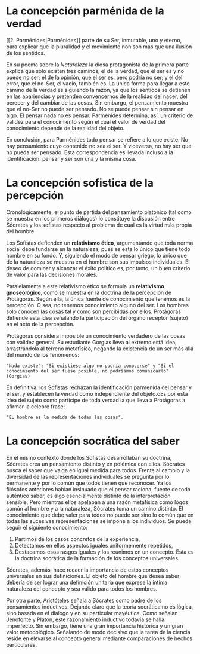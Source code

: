 # La concepción parménida de la verdad

[[2. Parménides|Parménides]] parte de su Ser, inmutable, uno y eterno, para explicar que la pluralidad y el movimiento non son más que una ilusión de los sentidos.

En su poema sobre la *Naturaleza* la diosa protagonista de la primera parte explica que solo existen tres caminos, el de la verdad, que el ser es y no puede no ser; el de la opinión, que el ser es, pero podría no ser; y el del error, que el no-Ser, el vacío, también es. La única forma para llegar a este camino de la verdad es siguiendo la razón, ya que los sentidos se detienen en las apariencias y pretenden convencernos de la realidad del nacer, del perecer y del cambiar de las cosas. Sin embargo, el pensamiento muestra que el no-Ser no puede ser pensado. No se puede pensar sin pensar en algo. El pensar nada no es pensar. Parménides determina, así, un criterio de validez para el conocimiento según el cual el valor de verdad del conocimiento depende de la realidad del objeto.

En conclusión, para Parménides todo pensar se refiere a lo que existe. No hay pensamiento cuyo contenido no sea el ser. Y viceversa, no hay ser que no pueda ser pensado. Esta correspondencia es llevada incluso a la identificación: pensar y ser son una y la misma cosa.

# La concepción sofistica de la percepción

Cronológicamente, el punto de partida del pensamiento platónico (tal como se muestra en los primeros diálogos) lo constituye la discusión entre Sócrates y los sofistas respecto al problema de cuál es la virtud más propia del hombre.

Los Sofistas defienden un **relativismo ético**, argumentando que toda norma social debe fundarse en la naturaleza, pues es esta lo único que tiene todo hombre en su fondo. Y, siguiendo el modo de pensar griego, lo único que de la naturaleza se muestra en el hombre son sus impulsos individuales. El deseo de dominar y alcanzar el éxito político es, por tanto, un buen criterio de valor para las decisiones morales.

Paralelamente a este relativismo ético se formula un **relativismo gnoseológico**, como se muestra en la doctrina de la percepción de Protágoras. Según ella, la única fuente de conocimiento que tenemos es la percepción. O sea, no tenemos conocimiento alguno del ser. Los hombres solo conocen las cosas tal y como son percibidas por ellos. Protágoras defiende esta idea señalando la participación del órgano receptor (sujeto) en el acto de la percepción.

Protágoras considera imposible un conocimiento verdadero de las cosas con validez general. Su estudiante Gorgias lleva al extremo está idea, arrastrándola al terreno metafísico, negando la existencia de un ser más allá del mundo de los fenómenos:
	
	"Nada existe"; "Si existiese algo no podría conocerse" y "Si el conocimiento del ser fuese posible, no podríamos comunicarlo" (Gorgias)

En definitiva, los Sofistas rechazan la identificación parmenída del pensar y el ser, y establecen la verdad como independiente del objeto.oEs por esta idea del sujeto como participe de toda verdad la que lleva a Protágoras a afirmar la celebre frase:
	
	"EL hombre es la medida de todas las cosas".

# La concepción socrática del saber

En el mismo contexto donde los Sofistas desarrollaban su doctrina, Sócrates crea un pensamiento distinto y en polémica con ellos. Sócrates busca el saber que valga en igual medida para todos. Frente al cambio y la diversidad de las representaciones individuales se pregunta por lo permanente y por lo común que todos tienen que reconocer. Ya los filósofos anteriores habían insinuado que el pensar raciona, fuente de todo auténtico saber, es algo esencialmente distinto de la interpretación sensible. Pero mientras ellos apelaban a una razón metafísica como lógos común al hombre y a la naturaleza, Sócrates toma un camino distinto. El conocimiento que debe valer para todos no puede ser sino lo común que en todas las sucesivas representaciones se impone a los individuos. Se puede seguir el siguiente conocimiento:
1. Partimos de los casos concretos de la experiencia,
2. Detectamos en ellos aspectos iguales uniformemente repetidos,
3. Destacamos esos rasgos iguales y los reunimos en un concepto.
Esta es la doctrina socrática de la formación de los conceptos universales.

Sócrates, además, hace recaer la importancia de estos conceptos universales en sus definiciones. El objeto del hombre que desea saber debería de ser lograr una definición unitaria que exprese la íntima naturaleza del concepto y sea válido para todos los hombres.

Por otra parte, Aristóteles señala a Sócrates como padre de los pensamientos inductivos. Dejando claro que la teoría socrática no es lógica, sino basada en el diálogo y en su particular mayéutica. Como señalan Jenofonte y Platón, este razonamiento inductivo todavía se halla imperfecto. Sin embargo, tiene una gran importancia histórica y un gran valor metodológico. Señalando de modo decisivo que la tarea de la ciencia reside en elevarse al concepto general mediante comparaciones de hechos particulares.